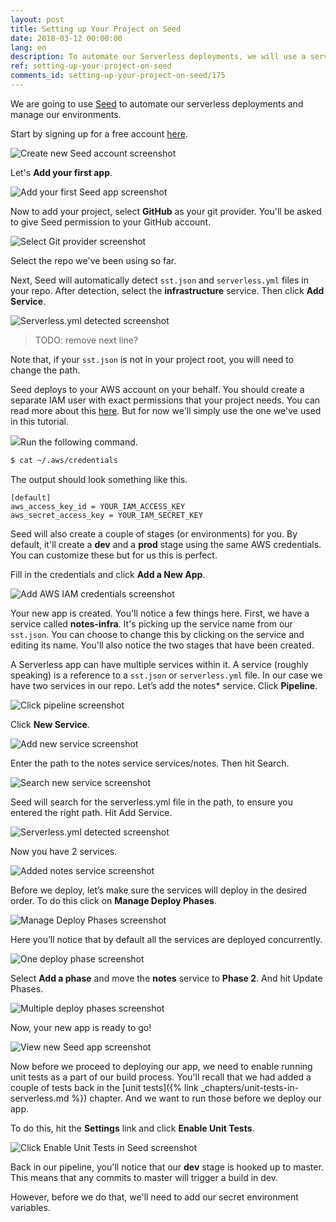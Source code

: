 ```yaml
---
layout: post
title: Setting up Your Project on Seed
date: 2018-03-12 00:00:00
lang: en
description: To automate our Serverless deployments, we will use a service called Seed (https://seed.run). We will sign up for a free account, add our project repository, and set our AWS IAM credentials.
ref: setting-up-your-project-on-seed
comments_id: setting-up-your-project-on-seed/175
---
```


We are going to use [Seed](https://seed.run) to automate our serverless deployments and manage our environments.

Start by signing up for a free account [here](https://console.seed.run/signup).

![Create new Seed account screenshot](/assets/part2/create-new-seed-account.png)

Let's **Add your first app**.

![Add your first Seed app screenshot](/assets/part2/add-your-first-seed-app.png)

Now to add your project, select **GitHub** as your git provider. You'll be asked to give Seed permission to your GitHub account.

![Select Git provider screenshot](/assets/part2/select-git-provider.png)

Select the repo we've been using so far.

Next, Seed will automatically detect `sst.json` and `serverless.yml` files in your repo. After detection, select the **infrastructure** service. Then click **Add Service**.

![Serverless.yml detected screenshot](/assets/part2/sst-json-detected.png)

> TODO: remove next line?

Note that, if your `sst.json` is not in your project root, you will need to change the path.

Seed deploys to your AWS account on your behalf. You should create a separate IAM user with exact permissions that your project needs. You can read more about this [here](https://seed.run/docs/customizing-your-iam-policy). But for now we'll simply use the one we've used in this tutorial.

<img class="code-marker" src="/assets/s.png" />Run the following command.

``` bash
$ cat ~/.aws/credentials
```

The output should look something like this.

```
[default]
aws_access_key_id = YOUR_IAM_ACCESS_KEY
aws_secret_access_key = YOUR_IAM_SECRET_KEY
```

Seed will also create a couple of stages (or environments) for you. By default, it'll create a **dev** and a **prod** stage using the same AWS credentials. You can customize these but for us this is perfect.

Fill in the credentials and click **Add a New App**.

![Add AWS IAM credentials screenshot](/assets/part2/add-aws-iam-credentials.png)

Your new app is created. You'll notice a few things here. First, we have a service called **notes-infra**. It's picking up the service name from our `sst.json`. You can choose to change this by clicking on the service and editing its name.  You'll also notice the two stages that have been created.

A Serverless app can have multiple services within it. A service (roughly speaking) is a reference to a `sst.json` or `serverless.yml` file. In our case we have two services in our repo. Let’s add the notes* service. Click **Pipeline**.

![Click pipeline screenshot](/assets/part2/click-pipeline.png)

Click **New Service**.

![Add new service screenshot](/assets/part2/add-new-service.png)

Enter the path to the notes service services/notes. Then hit Search.

![Search new service screenshot](/assets/part2/search-new-service.png)

Seed will search for the serverless.yml file in the path, to ensure you entered the right path. Hit Add Service.

![Serverless.yml detected screenshot](/assets/part2/serverless-yml-detected.png)

Now you have 2 services.

![Added notes service screenshot](/assets/part2/added-notes-service.png)

Before we deploy, let’s make sure the services will deploy in the desired order. To do this click on **Manage Deploy Phases**.

![Manage Deploy Phases screenshot](/assets/part2/manage-deploy-phases.png)

Here you’ll notice that by default all the services are deployed concurrently.

![One deploy phase screenshot](/assets/part2/one-deploy-phase.png)

Select **Add a phase** and move the **notes** service to **Phase 2**. And hit Update Phases.

![Multiple deploy phases screenshot](/assets/part2/multiple-deploy-phases.png)

Now, your new app is ready to go!

![View new Seed app screenshot](/assets/part2/view-new-seed-app.png)

Now before we proceed to deploying our app, we need to enable running unit tests as a part of our build process. You'll recall that we had added a couple of tests back in the [unit tests]({% link _chapters/unit-tests-in-serverless.md %}) chapter. And we want to run those before we deploy our app.

To do this, hit the **Settings** link and click **Enable Unit Tests**.

![Click Enable Unit Tests in Seed screenshot](/assets/part2/click-enable-unit-tsts-in-seed.png)

Back in our pipeline, you'll notice that our **dev** stage is hooked up to master. This means that any commits to master will trigger a build in dev.

However, before we do that, we'll need to add our secret environment variables.
